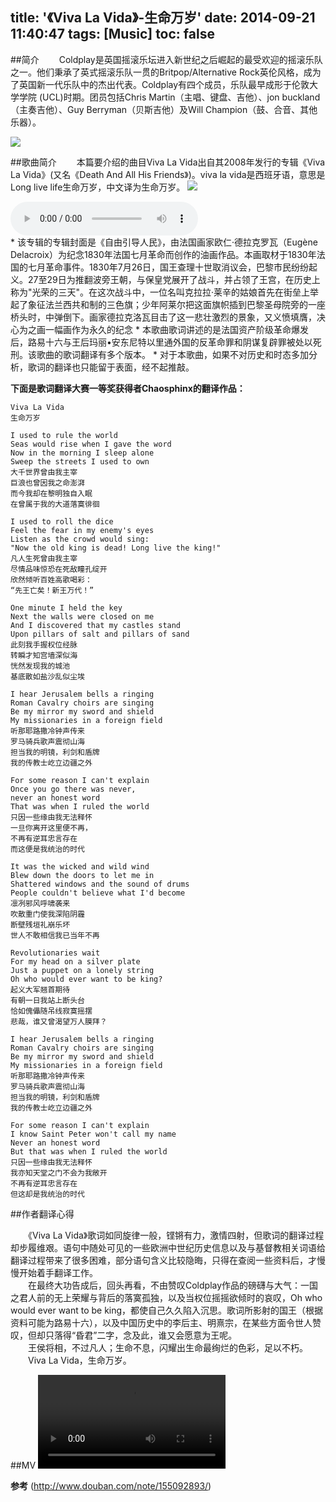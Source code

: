 title: '《Viva La Vida》-生命万岁'
date: 2014-09-21 11:40:47
tags: [Music]
toc: false
---

##简介
　　Coldplay是英国摇滚乐坛进入新世纪之后崛起的最受欢迎的摇滚乐队之一。他们秉承了英式摇滚乐队一贯的Britpop/Alternative Rock英伦风格，成为了英国新一代乐队中的杰出代表。Coldplay有四个成员，乐队最早成形于伦敦大学学院 (UCL)时期。团员包括Chris Martin（主唱、键盘、吉他）、jon buckland（主奏吉他）、Guy Berryman（贝斯吉他）及Will Champion（鼓、合音、其他乐器）。

![](/img/《viva-la-vida》-生命万岁/viva3.jpg)

##歌曲简介
　　本篇要介绍的曲目Viva La Vida出自其2008年发行的专辑《Viva La Vida》(又名《Death And All His Friends》)。viva la vida是西班牙语，意思是Long live life生命万岁，中文译为生命万岁。
![](/img/《viva-la-vida》-生命万岁/viva1.jpg)
<div>
<audio src="/img/《viva-la-vida》-生命万岁/b.mp3" controls="controls" preload="auto" /></div>
* 该专辑的专辑封面是《自由引导人民》，由法国画家欧仁·德拉克罗瓦（Eugène Delacroix）为纪念1830年法国七月革命而创作的油画作品。本画取材于1830年法国的七月革命事件。1830年7月26日，国王查理十世取消议会，巴黎市民纷纷起义。27至29日为推翻波旁王朝，与保皇党展开了战斗，并占领了王宫，在历史上称为"光荣的三天"。在这次战斗中，一位名叫克拉拉·莱辛的姑娘首先在街垒上举起了象征法兰西共和制的三色旗；少年阿莱尔把这面旗帜插到巴黎圣母院旁的一座桥头时，中弹倒下。画家德拉克洛瓦目击了这一悲壮激烈的景象，又义愤填膺，决心为之画一幅画作为永久的纪念
* 本歌曲歌词讲述的是法国资产阶级革命爆发后，路易十六与王后玛丽•安东尼特以里通外国的反革命罪和阴谋复辟罪被处以死刑。该歌曲的歌词翻译有多个版本。
* 对于本歌曲，如果不对历史和时态多加分析，歌词的翻译也只能留于表面，经不起推敲。


**下面是歌词翻译大赛一等奖获得者Chaosphinx的翻译作品：**


    Viva La Vida
    生命万岁  
    
    I used to rule the world  
    Seas would rise when I gave the word  
    Now in the morning I sleep alone  
    Sweep the streets I used to own  
    大千世界曾由我主宰  
    巨浪也曾因我之命澎湃  
    而今我却在黎明独自入眠  
    在曾属于我的大道落寞徘徊  
    
    I used to roll the dice  
    Feel the fear in my enemy's eyes  
    Listen as the crowd would sing:  
    "Now the old king is dead! Long live the king!"  
    凡人生死曾由我主宰  
    尽情品味惊恐在死敌瞳孔绽开  
    欣然倾听百姓高歌喝彩：  
    “先王亡矣！新王万代！”  
    
    One minute I held the key  
    Next the walls were closed on me  
    And I discovered that my castles stand  
    Upon pillars of salt and pillars of sand  
    此刻我手握权位经脉  
    转瞬才知宫墙深似海  
    恍然发现我的城池  
    基底散如盐沙乱似尘埃  
    
    I hear Jerusalem bells a ringing  
    Roman Cavalry choirs are singing  
    Be my mirror my sword and shield  
    My missionaries in a foreign field  
    听那耶路撒冷钟声传来  
    罗马骑兵歌声震彻山海  
    担当我的明镜，利剑和盾牌  
    我的传教士屹立边疆之外  
    
    For some reason I can't explain  
    Once you go there was never,  
    never an honest word  
    That was when I ruled the world  
    只因一些缘由我无法释怀  
    一旦你离开这里便不再，  
    不再有逆耳忠言存在  
    而这便是我统治的时代  
    
    It was the wicked and wild wind  
    Blew down the doors to let me in  
    Shattered windows and the sound of drums  
    People couldn't believe what I'd become  
    凛冽邪风呼啸袭来  
    吹散重门使我深陷阴霾  
    断壁残垣礼崩乐坏  
    世人不敢相信我已当年不再  
    
    Revolutionaries wait  
    For my head on a silver plate  
    Just a puppet on a lonely string  
    Oh who would ever want to be king?  
    起义大军翘首期待  
    有朝一日我站上断头台  
    恰如傀儡随吊线寂寞摇摆  
    悲哉，谁又曾渴望万人膜拜？  
    
    I hear Jerusalem bells a ringing  
    Roman Cavalry choirs are singing  
    Be my mirror my sword and shield  
    My missionaries in a foreign field  
    听那耶路撒冷钟声传来  
    罗马骑兵歌声震彻山海  
    担当我的明镜，利剑和盾牌  
    我的传教士屹立边疆之外  
    
    For some reason I can't explain  
    I know Saint Peter won't call my name  
    Never an honest word  
    But that was when I ruled the world  
    只因一些缘由我无法释怀  
    我亦知天堂之门不会为我敞开  
    不再有逆耳忠言存在  
    但这却是我统治的时代

##作者翻译心得

　　《Viva La Vida》歌词如同旋律一般，铿锵有力，激情四射，但歌词的翻译过程却步履维艰。语句中随处可见的一些欧洲中世纪历史信息以及与基督教相关词语给翻译过程带来了很多困难，部分语句含义比较隐晦，只得在查阅一些资料后，才慢慢开始着手翻译工作。  
　　在最终大功告成后，回头再看，不由赞叹Coldplay作品的磅礴与大气：一国之君人前的无上荣耀与背后的落寞孤独，以及当权位摇摇欲倾时的哀叹，Oh who would ever want to be king，都使自己久久陷入沉思。歌词所影射的国王（根据资料可能为路易十六），以及中国历史中的李后主、明熹宗，在某些方面令世人赞叹，但却只落得“昏君”二字，念及此，谁又会愿意为王呢。  
　　王侯将相，不过凡人；生命不息，闪耀出生命最绚烂的色彩，足以不朽。  
　　Viva La Vida，生命万岁。

##MV
<video controls="controls" src="/img/《viva-la-vida》-生命万岁/a.mp4" />


**参考**
(http://www.douban.com/note/155092893/)
